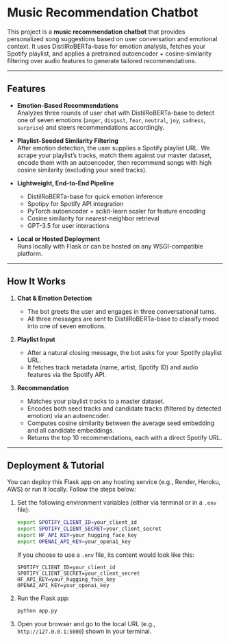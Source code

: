 # Music Recommendation Chatbot

This project is a **music recommendation chatbot** that provides personalized song suggestions based on user conversation and emotional context. It uses DistilRoBERTa-base for emotion analysis, fetches your Spotify playlist, and applies a pretrained autoencoder + cosine‐similarity filtering over audio features to generate tailored recommendations.

---

## Features

- **Emotion-Based Recommendations**  
  Analyzes three rounds of user chat with DistilRoBERTa-base to detect one of seven emotions (`anger`, `disgust`, `fear`, `neutral`, `joy`, `sadness`, `surprise`) and steers recommendations accordingly.

- **Playlist-Seeded Similarity Filtering**  
  After emotion detection, the user supplies a Spotify playlist URL. We scrape your playlist’s tracks, match them against our master dataset, encode them with an autoencoder, then recommend songs with high cosine similarity (excluding your seed tracks).

- **Lightweight, End-to-End Pipeline**  
  - DistilRoBERTa-base for quick emotion inference  
  - Spotipy for Spotify API integration  
  - PyTorch autoencoder + scikit-learn scaler for feature encoding  
  - Cosine similarity for nearest-neighbor retrieval
  - GPT-3.5 for user interactions

- **Local or Hosted Deployment**  
  Runs locally with Flask or can be hosted on any WSGI-compatible platform. 

---

## How It Works

1. **Chat & Emotion Detection**  
   - The bot greets the user and engages in three conversational turns.  
   - All three messages are sent to DistilRoBERTa-base to classify mood into one of seven emotions.

2. **Playlist Input**  
   - After a natural closing message, the bot asks for your Spotify playlist URL.  
   - It fetches track metadata (name, artist, Spotify ID) and audio features via the Spotify API.

3. **Recommendation**  
   - Matches your playlist tracks to a master dataset.  
   - Encodes both seed tracks and candidate tracks (filtered by detected emotion) via an autoencoder.  
   - Computes cosine similarity between the average seed embedding and all candidate embeddings.  
   - Returns the top 10 recommendations, each with a direct Spotify URL.

---

## Deployment & Tutorial

You can deploy this Flask app on any hosting service (e.g., Render, Heroku, AWS) or run it locally. Follow the steps below:

1.  Set the following environment variables (either via terminal or in a `.env` file):

    ```bash
    export SPOTIFY_CLIENT_ID=your_client_id
    export SPOTIFY_CLIENT_SECRET=your_client_secret
    export HF_API_KEY=your_hugging_face_key
    export OPENAI_API_KEY=your_openai_key
    ```
    If you choose to use a `.env` file, its content would look like this:
    ```env
    SPOTIFY_CLIENT_ID=your_client_id
    SPOTIFY_CLIENT_SECRET=your_client_secret
    HF_API_KEY=your_hugging_face_key
    OPENAI_API_KEY=your_openai_key
    ```

2.  Run the Flask app:
    ```bash
    python app.py
    ```

3.  Open your browser and go to the local URL (e.g., `http://127.0.0.1:5000`) shown in your terminal.
